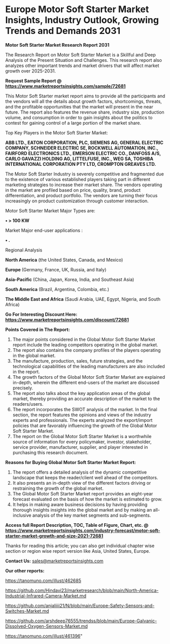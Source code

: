 # Europe Motor Soft Starter Market Insights, Industry Outlook, Growing Trends and Demands 2031

<strong>Motor Soft Starter Market Research Report 2031</strong>

The Research Report on Motor Soft Starter Market is a Skillful and Deep Analysis of the Present Situation and Challenges. This research report also analyzes other important trends and market drivers that will affect market growth over 2025-2031.

<strong>Request Sample Report @ <a href=https://www.marketreportsinsights.com/sample/72681>https://www.marketreportsinsights.com/sample/72681</a></strong>

This Motor Soft Starter market report aims to provide all the participants and the vendors will all the details about growth factors, shortcomings, threats, and the profitable opportunities that the market will present in the near future. The report also features the revenue share, industry size, production volume, and consumption in order to gain insights about the politics to contest for gaining control of a large portion of the market share.

Top Key Players in the Motor Soft Starter Market:

<strong>ABB LTD., EATON CORPORATION, PLC, SIEMENS AG, GENERAL ELECTRIC COMPANY, SCHNEIDER ELECTRIC SE, ROCKWELL AUTOMATION, INC., FAIRFORD ELECTRONICS LTD., EMERSON ELECTRIC CO., DANFOSS A/S, CARLO GAVAZZI HOLDING AG, LITTELFUSE, INC., WEG SA, TOSHIBA INTERNATIONAL CORPORATION PTY LTD, CROMPTON GREAVES LTD.</strong>

The Motor Soft Starter Industry is severely competitive and fragmented due to the existence of various established players taking part in different marketing strategies to increase their market share. The vendors operating in the market are profiled based on price, quality, brand, product differentiation, and product portfolio. The vendors are turning their focus increasingly on product customization through customer interaction.

Motor Soft Starter Market Major Types are:

<strong>• > 100 KW</strong>

Market Major end-user applications :

<strong>• .</strong>

Regional Analysis

</u><strong><b>North America</b></strong> (the United States, Canada, and Mexico)

<strong><b>Europe </b></strong>(Germany, France, UK, Russia, and Italy)

<strong><b>Asia-Pacific</b></strong> (China, Japan, Korea, India, and Southeast Asia)

<strong><b>South America</b></strong> (Brazil, Argentina, Colombia, etc.)

<strong><b>The Middle East and Africa</b></strong> (Saudi Arabia, UAE, Egypt, Nigeria, and South Africa)

<strong>Go For Interesting Discount Here: <a href=https://www.marketreportsinsights.com/discount/72681>https://www.marketreportsinsights.com/discount/72681</a></strong>

<strong>Points Covered in The Report:</strong>
<ol>
  <li>The major points considered in the Global Motor Soft Starter Market report include the leading competitors operating in the global market.</li>
  <li>The report also contains the company profiles of the players operating in the global market.</li>
  <li>The manufacture, production, sales, future strategies, and the technological capabilities of the leading manufacturers are also included in the report.</li>
  <li>The growth factors of the Global Motor Soft Starter Market are explained in-depth, wherein the different end-users of the market are discussed precisely.</li>
  <li>The report also talks about the key application areas of the global market, thereby providing an accurate description of the market to the readers/users.</li>
  <li>The report incorporates the SWOT analysis of the market. In the final section, the report features the opinions and views of the industry experts and professionals. The experts analyzed the export/import policies that are favorably influencing the growth of the Global Motor Soft Starter Market.</li>
  <li>The report on the Global Motor Soft Starter Market is a worthwhile source of information for every policymaker, investor, stakeholder, service provider, manufacturer, supplier, and player interested in purchasing this research document.</li>
</ol>
<strong>Reasons for Buying Global Motor Soft Starter Market Report:</strong>

<ol>
  <li>The report offers a detailed analysis of the dynamic competitive landscape that keeps the reader/client well ahead of the competitors.</li>
  <li>It also presents an in-depth view of the different factors driving or restraining the growth of the global market.</li>
  <li>The Global Motor Soft Starter Market report provides an eight-year forecast evaluated on the basis of how the market is estimated to grow.</li>
  <li>It helps in making aware business decisions by having providing thorough insights insights into the global market and by making an all-inclusive analysis of the key market segments and sub-segments.</li>
</ol>
<strong>Access full Report Description, TOC, Table of Figure, Chart, etc. @ <a href=https://www.marketreportsinsights.com/industry-forecast/motor-soft-starter-market-growth-and-size-2021-72681>https://www.marketreportsinsights.com/industry-forecast/motor-soft-starter-market-growth-and-size-2021-72681</a></strong>


Thanks for reading this article; you can also get individual chapter wise section or region wise report version like Asia, United States, Europe.

<strong>Contact Us:</strong>
sales@marketreportsinsights.com

<strong>Our other reports:</strong>

<a href=https://tanomuno.com/illust/462685>https://tanomuno.com/illust/462685</a>

<a href=https://github.com/Hindavi23/marketresearch/blob/main/North-America-Industrial-Infrared-Camera-Market.md>https://github.com/Hindavi23/marketresearch/blob/main/North-America-Industrial-Infrared-Camera-Market.md</a>

<a href=https://github.com/anjaliiii21/N/blob/main/Europe-Safety-Sensors-and-Switches-Market.md>https://github.com/anjaliiii21/N/blob/main/Europe-Safety-Sensors-and-Switches-Market.md</a>

<a href=https://github.com/arshdeep76555/trendss/blob/main/Europe-Galvanic-Dissolved-Oxygen-Sensors-Market.md>https://github.com/arshdeep76555/trendss/blob/main/Europe-Galvanic-Dissolved-Oxygen-Sensors-Market.md</a>

<a href=https://tanomuno.com/illust/461396>https://tanomuno.com/illust/461396</a>"
